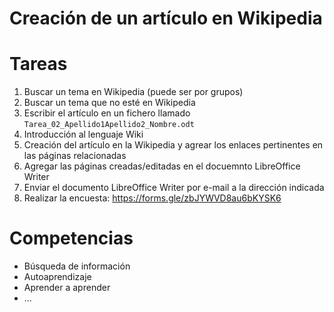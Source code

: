 # Creación de un artículo en Wikipedia

# Tareas

1. Buscar un tema en Wikipedia (puede ser por grupos)
2. Buscar un tema que no esté en Wikipedia
3. Escribir el artículo en un fichero llamado `Tarea_02_Apellido1Apellido2_Nombre.odt`
4. Introducción al lenguaje Wiki
5. Creación del artículo en la Wikipedia y agrear los enlaces pertinentes en las páginas relacionadas
6. Agregar las páginas creadas/editadas en el docuemnto LibreOffice Writer
7. Enviar el documento LibreOffice Writer por e-mail a la dirección indicada
8. Realizar la encuesta: https://forms.gle/zbJYWVD8au6bKYSK6

# Competencias

- Búsqueda de información
- Autoaprendizaje
- Aprender a aprender
- ...
